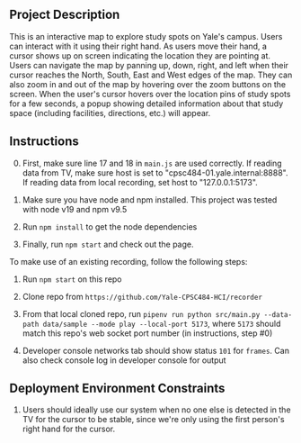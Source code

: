 ## Project Description

This is an interactive map to explore study spots on Yale's campus. Users can interact with it using their right hand. As users move their hand, a cursor shows up on screen indicating the location they are pointing at. Users can navigate the map by panning up, down, right, and left when their cursor reaches the North, South, East and West edges of the map. They can also zoom in and out of the map by hovering over the zoom buttons on the screen. When the user's cursor hovers over the location pins of study spots for a few seconds, a popup showing detailed information about that study space (including facilities, directions, etc.) will appear.

## Instructions

0. First, make sure line 17 and 18 in `main.js` are used correctly. If reading data from TV, make sure host is set to "cpsc484-01.yale.internal:8888". If reading data from local recording, set host to "127.0.0.1:5173".

1. Make sure you have node and npm installed. This project was tested with node v19 and npm v9.5

2. Run `npm install` to get the node dependencies

3. Finally, run `npm start` and check out the page.

To make use of an existing recording, follow the following steps:

1. Run `npm start` on this repo

2. Clone repo from `https://github.com/Yale-CPSC484-HCI/recorder`

3. From that local cloned repo, run `pipenv run python src/main.py --data-path data/sample --mode play --local-port 5173`, where `5173` should match this repo's web socket port number (in instructions, step #0)

4. Developer console networks tab should show status `101` for `frames`. Can also check console log in developer console for output


## Deployment Environment Constraints

1. Users should ideally use our system when no one else is detected in the TV for the cursor to be stable, since we're only using the first person's right hand for the cursor.
